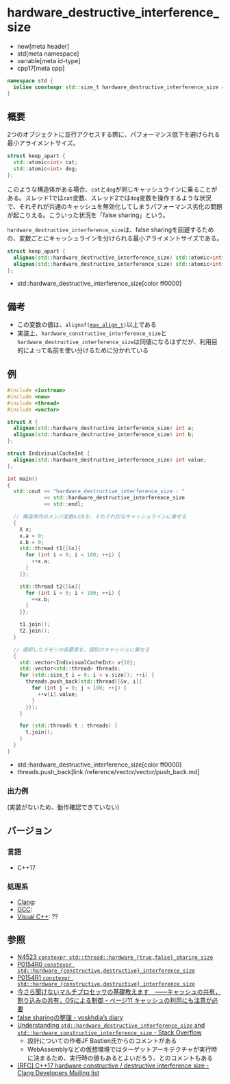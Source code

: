 # hardware_destructive_interference_size
* new[meta header]
* std[meta namespace]
* variable[meta id-type]
* cpp17[meta cpp]

```cpp
namespace std {
  inline constexpr std::size_t hardware_destructive_interference_size = implementation-defined;
}
```

## 概要
2つのオブジェクトに並行アクセスする際に、パフォーマンス低下を避けられる最小アライメントサイズ。

```cpp
struct keep_apart {
  std::atomic<int> cat;
  std::atomic<int> dog;
};
```

このような構造体がある場合、`cat`と`dog`が同じキャッシュラインに乗ることがある。スレッド1では`cat`変数、スレッド2では`dog`変数を操作するような状況で、それぞれが共通のキャッシュを無効化してしまうパフォーマンス劣化の問題が起こりえる。こういった状況を「false sharing」という。

`hardware_destructive_interference_size`は、false sharingを回避するための、変数ごとにキャッシュラインを分けられる最小アライメントサイズである。

```cpp
struct keep_apart {
  alignas(std::hardware_destructive_interference_size) std::atomic<int> cat;
  alignas(std::hardware_destructive_interference_size) std::atomic<int> dog;
};
```
* std::hardware_destructive_interference_size[color ff0000]


## 備考
- この変数の値は、`alignof(`[`max_align_t`](/reference/cstddef/max_align_t.md)`)`以上である
- 実装上、`hardware_constructive_interference_size`と`hardware_destructive_interference_size`は同値になるはずだが、利用目的によって名前を使い分けるために分かれている


## 例
```cpp
#include <iostream>
#include <new>
#include <thread>
#include <vector>

struct X {
  alignas(std::hardware_destructive_interference_size) int a;
  alignas(std::hardware_destructive_interference_size) int b;
};

struct IndivisualCacheInt {
  alignas(std::hardware_destructive_interference_size) int value;
};

int main()
{
  std::cout << "hardware_destructive_interference_size : "
            << std::hardware_destructive_interference_size
            << std::endl;

  // 構造体内のメンバ変数aとbを、それぞれ別なキャッシュラインに乗せる
  {
    X x;
    x.a = 0;
    x.b = 0;
    std::thread t1{[&x]{
      for (int i = 0; i < 100; ++i) {
        ++x.a;
      }
    }};

    std::thread t2{[&x]{
      for (int i = 0; i < 100; ++i) {
        ++x.b;
      }
    }};

    t1.join();
    t2.join();
  }

  // 連続したメモリの各要素を、個別のキャッシュに乗せる
  {
    std::vector<IndivisualCacheInt> v{10};
    std::vector<std::thread> threads;
    for (std::size_t i = 0; i < v.size(); ++i) {
      threads.push_back(std::thread{[&v, i]{
        for (int j = 0; j < 100; ++j) {
          ++v[i].value;
        }
      }});
    }

    for (std::thread& t : threads) {
      t.join();
    }
  }
}
```
* std::hardware_destructive_interference_size[color ff0000]
* threads.push_back[link /reference/vector/vector/push_back.md]


### 出力例
(実装がないため、動作確認できていない)


## バージョン
### 言語
- C++17

### 処理系
- [Clang](/implementation.md#clang):
- [GCC](/implementation.md#gcc):
- [Visual C++](/implementation.md#visual_cpp): ??


## 参照
- [N4523 `constexpr std::thread::hardware_{true,false}_sharing_size`](http://www.open-std.org/jtc1/sc22/wg21/docs/papers/2015/n4523.html)
- [P0154R0 `constexpr std::hardware_{constructive,destructive}_interference_size`](http://www.open-std.org/jtc1/sc22/wg21/docs/papers/2015/p0154r0.html)
- [P0154R1 `constexpr std::hardware_{constructive,destructive}_interference_size`](http://www.open-std.org/jtc1/sc22/wg21/docs/papers/2016/p0154r1.html)
- [今さら聞けないマルチプロセッサの基礎教えます　――キャッシュの共有，割り込みの共有，OSによる制御 - ページ11 キャッシュの利用にも注意が必要](http://www.kumikomi.net/archives/2005/02/02multi.php?page=11)
- [false sharingの整理 - yoskhdia’s diary](http://yoskhdia.hatenablog.com/entry/2016/06/03/191329)
- [Understanding `std::hardware_destructive_interference_size` and `std::hardware_constructive_interference_size` - Stack Overflow](https://stackoverflow.com/questions/39680206/understanding-stdhardware-destructive-interference-size-and-stdhardware-cons)
    - 設計についての作者JF Bastien氏からのコメントがある
    - WebAssemblyなどの仮想環境ではターゲットアーキテクチャが実行時に決まるため、実行時の値もあるとよいだろう、とのコメントもある
- [[RFC] C++17 hardware constructive / destructive interference size - Clang Developers Mailing list](https://lists.llvm.org/pipermail/cfe-dev/2018-May/058073.html)
